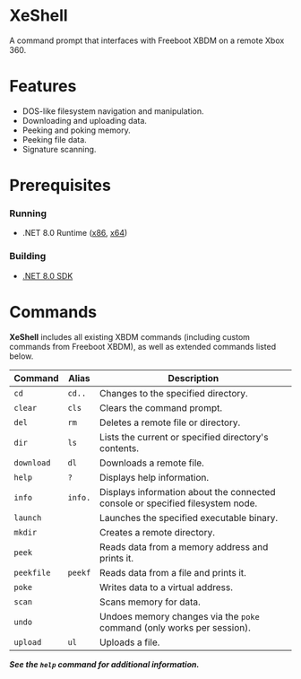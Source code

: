 # XeShell
A command prompt that interfaces with Freeboot XBDM on a remote Xbox 360.

# Features
- DOS-like filesystem navigation and manipulation.
- Downloading and uploading data.
- Peeking and poking memory.
- Peeking file data.
- Signature scanning.

# Prerequisites
### Running
- .NET 8.0 Runtime ([x86](https://dotnet.microsoft.com/en-us/download/dotnet/thank-you/runtime-8.0.1-windows-x86-installer), [x64](https://dotnet.microsoft.com/en-us/download/dotnet/thank-you/runtime-8.0.1-windows-x64-installer))
### Building
- [.NET 8.0 SDK](https://dotnet.microsoft.com/en-us/download/dotnet/8.0)

# Commands
**XeShell** includes all existing XBDM commands (including custom commands from Freeboot XBDM), as well as extended commands listed below.

Command|Alias|Description
-------|-----|-----------
`cd`|`cd..`|Changes to the specified directory.
`clear`|`cls`|Clears the command prompt.
`del`|`rm`|Deletes a remote file or directory.
`dir`|`ls`|Lists the current or specified directory's contents.
`download`|`dl`|Downloads a remote file.
`help`|`?`|Displays help information.
`info`|`info.`|Displays information about the connected console or specified filesystem node.
`launch`||Launches the specified executable binary.
`mkdir`||Creates a remote directory.
`peek`||Reads data from a memory address and prints it.
`peekfile`|`peekf`|Reads data from a file and prints it.
`poke`||Writes data to a virtual address.
`scan`||Scans memory for data.
`undo`||Undoes memory changes via the `poke` command (only works per session).
`upload`|`ul`|Uploads a file.

***See the `help` command for additional information.***